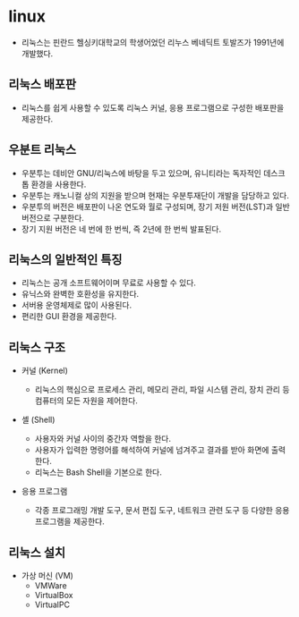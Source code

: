 # linux

- 리눅스는 핀란드 헬싱키대학교의 학생어었던 리누스 베네딕트 토발즈가 1991년에 개발했다.

## 리눅스 배포판

- 리눅스를 쉽게 사용할 수 있도록 리눅스 커널, 응용 프로그램으로 구성한 배포판을 제공한다.

## 우분트 리눅스

- 우분투는 데비안 GNU/리눅스에 바탕을 두고 있으며, 유니티라는 독자적인 데스크톱 환경을 사용한다.
- 우분투는 캐노니컬 상의 지원을 받으며 현재는 우분투재단이 개발을 담당하고 있다.
- 우분투의 버전은 배포판이 나온 연도와 월로 구성되며, 장기 저원 버전(LST)과 일반 버전으로 구분한다.
- 장기 지원 버전은 네 번에 한 번씩, 즉 2년에 한 번씩 발표된다.

## 리눅스의 일반적인 특징

- 리눅스는 공개 소프트웨어이며 무료로 사용할 수 있다.
- 유닉스와 완벽한 호환성을 유지한다.
- 서버용 운영체제로 많이 사용된다.
- 편리한 GUI 환경을 제공한다.

## 리눅스 구조

- 커널 (Kernel)
  - 리눅스의 핵심으로 프로세스 관리, 메모리 관리, 파일 시스템 관리, 장치 관리 등 컴퓨터의 모든 자원을 제어한다.

- 셸 (Shell)
  - 사용자와 커널 사이의 중간자 역할을 한다.
  - 사용자가 입력한 명령어를 해석하여 커널에 넘겨주고 결과를 받아 화면에 출력한다.
  - 리눅스는 Bash Shell을 기본으로 한다.

- 응용 프로그램
  - 각종 프로그래밍 개발 도구, 문서 편집 도구, 네트워크 관련 도구 등 다양한 응용 프로그램을 제공한다.

## 리눅스 설치

- 가상 머신 (VM)
  - VMWare
  - VirtualBox
  - VirtualPC